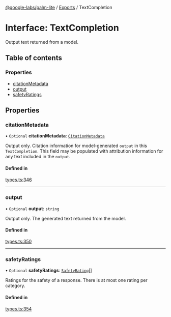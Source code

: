 [@google-labs/palm-lite](../README.md) / [Exports](../modules.md) / TextCompletion

# Interface: TextCompletion

Output text returned from a model.

## Table of contents

### Properties

- [citationMetadata](TextCompletion.md#citationmetadata)
- [output](TextCompletion.md#output)
- [safetyRatings](TextCompletion.md#safetyratings)

## Properties

### citationMetadata

• `Optional` **citationMetadata**: [`CitationMetadata`](CitationMetadata.md)

Output only. Citation information for model-generated `output` in this `TextCompletion`. This field may be populated with attribution information for any text included in the `output`.

#### Defined in

[types.ts:346](https://github.com/Chizobaonorh/labs-prototypes/blob/2adb69f/seeds/palm-lite/src/types.ts#L346)

___

### output

• `Optional` **output**: `string`

Output only. The generated text returned from the model.

#### Defined in

[types.ts:350](https://github.com/Chizobaonorh/labs-prototypes/blob/2adb69f/seeds/palm-lite/src/types.ts#L350)

___

### safetyRatings

• `Optional` **safetyRatings**: [`SafetyRating`](SafetyRating.md)[]

Ratings for the safety of a response. There is at most one rating per category.

#### Defined in

[types.ts:354](https://github.com/Chizobaonorh/labs-prototypes/blob/2adb69f/seeds/palm-lite/src/types.ts#L354)
